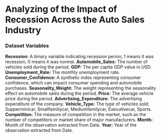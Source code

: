 
# Analyzing of the Impact of Recession Across the Auto Sales Industry

### Dataset Variables

**Recession:** A binary variable indicating recession perion; 1 means it was recession, 0 means it was normal.
**Automobile_Sales:** The number of vehicles sold during the period.
**GDP:** The per capita GDP value in USD.
**Unemployment_Rate:** The monthly unemployment rate.
**Consumer_Confidence:** A synthetic index representing consumer confidence, which can impact consumer spending and automobile purchases.
**Seasonality_Weight:** The weight representing the seasonality effect on automobile sales during the period.
**Price:** The average vehicle price during the period.
**Advertising_Expenditure:** The advertising expenditure of the company.
**Vehicle_Type:** The type of vehicles sold; Supperminicar, Smallfamiliycar, Mediumfamilycar, Executivecar, Sports.
**Competition:** The measure of competition in the market, such as the number of competitors or market share of major manufacturers.
**Month:** Month of the observation extracted from Date.
**Year:** Year of the observation extracted from Date.

